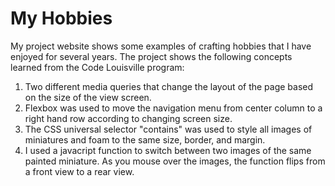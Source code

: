 # My Hobbies
My project website shows some examples of crafting hobbies that I have enjoyed for several years.
The project shows the following concepts learned from the Code Louisville program:
1. Two different media queries that change the layout of the page based on the size of the view screen.
2. Flexbox was used to move the navigation menu from center column to a right hand row according to changing screen size.
3. The CSS universal selector "contains" was used to style all images of miniatures and foam to the same size, border, and margin.  
4. I used a javacript function to switch between two images of the same painted miniature.  As you mouse over the images, the function flips from a front view to a rear view.  